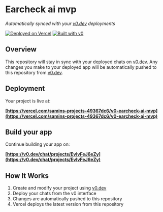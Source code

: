 # Earcheck ai mvp

*Automatically synced with your [v0.dev](https://v0.dev) deployments*

[![Deployed on Vercel](https://img.shields.io/badge/Deployed%20on-Vercel-black?style=for-the-badge&logo=vercel)](https://vercel.com/samins-projects-49367dc6/v0-earcheck-ai-mvp)
[![Built with v0](https://img.shields.io/badge/Built%20with-v0.dev-black?style=for-the-badge)](https://v0.dev/chat/projects/EvIvFeJ6eZy)

## Overview

This repository will stay in sync with your deployed chats on [v0.dev](https://v0.dev).
Any changes you make to your deployed app will be automatically pushed to this repository from [v0.dev](https://v0.dev).

## Deployment

Your project is live at:

**[https://vercel.com/samins-projects-49367dc6/v0-earcheck-ai-mvp](https://vercel.com/samins-projects-49367dc6/v0-earcheck-ai-mvp)**

## Build your app

Continue building your app on:

**[https://v0.dev/chat/projects/EvIvFeJ6eZy](https://v0.dev/chat/projects/EvIvFeJ6eZy)**

## How It Works

1. Create and modify your project using [v0.dev](https://v0.dev)
2. Deploy your chats from the v0 interface
3. Changes are automatically pushed to this repository
4. Vercel deploys the latest version from this repository
